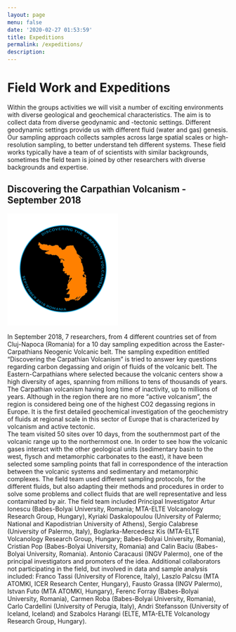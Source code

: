 ```yaml
---
layout: page
menu: false
date: '2020-02-27 01:53:59'
title: Expeditions
permalink: /expeditions/
description: 
---
```


# Field Work and Expeditions

Within the groups activities we will visit a number of exciting environments with diverse geological and geochemical characteristics. The aim is to collect data from diverse geodynamic and -tectonic settings. Different geodynamic settings provide us with different fluid (water and gas) genesis. Our sampling approach collects samples across large spatial scales or high-resolution sampling, to better understand teh different systems. These field works typically have a team of of scientists with similar backgrounds, sometimes the field team is joined by other researchers with diverse backgrounds and expertise.

## Discovering the Carpathian Volcanism - September 2018

<img src="/assets/img/logos/Carpathian.png" alt="Carpathian logo" width="50%">

In September 2018, 7 researchers, from 4 different countries set of from Cluj-Napoca (Romania) for a 10 day sampling expedition across the Easter-Carpathians Neogenic Volcanic belt. The sampling expedition entitled “Discovering the Carpathian Volcanism” is tried to answer key questions regarding carbon degassing and origin of fluids of the volcanic belt. The Eastern-Carpathians where selected because the volcanic centers show a high diversity of ages, spanning from millions to tens of thousands of years. The Carpathian volcanism having long time of inactivity, up to millions of years. Although in the region there are no more “active volcanism”, the region is considered being one of the highest CO2 degassing regions in Europe. It is the first detailed geochemical investigation of the geochemistry of fluids at regional scale in this sector of Europe that is characterized by volcanism and active tectonic.      
The team visited 50 sites over 10 days, from the southernmost part of the volcanic range up to the northernmost one. In order to see how the volcanic gases interact with the other geological units (sedimentary basin to the west, flysch and metamorphic carbonates to the east), it have been selected some sampling points that fall in correspondence of the interaction between the volcanic systems and sedimentary and metamorphic complexes.
The field team used different sampling protocols, for the different fluids, but also adapting their methods and procedures in order to solve some problems and collect fluids that are well representative and less contaminated by air. 
The field team included Principal Investigator Artur Ionescu (Babes-Bolyai University, Romania; MTA-ELTE Volcanology Research Group, Hungary), Kyriaki Daskalopoulou (University of Palermo; National and Kapodistrian University of Athens), Sergio Calabrese (University of Palermo, Italy), Boglarka-Mercedesz Kis (MTA-ELTE Volcanology Research Group, Hungary; Babes-Bolyai University, Romania), Cristian Pop (Babes-Bolyai University, Romania) and Calin Baciu (Babes-Bolyai University, Romania). Antonio Caracausi (INGV Palermo), one of the principal investigators and promoters of the idea.
Additional collaborators not participating in the field, but involved in data and sample analysis included: Franco Tassi (University of Florence, Italy), Laszlo Palcsu (MTA ATOMKI, ICER Research Center, Hungary), Fausto Grassa (INGV Palermo), Istvan Futo (MTA ATOMKI, Hungary), Ferenc Forray (Babes-Bolyai University, Romania), Carmen Roba (Babes-Bolyai University, Romania), Carlo Cardellini (University of Perugia, Italy), Andri Stefansson (University of Iceland, Iceland) and Szabolcs Harangi (ELTE, MTA-ELTE Volcanology Research Group, Hungary).
